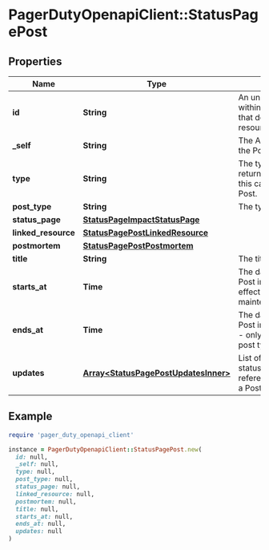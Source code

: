 # PagerDutyOpenapiClient::StatusPagePost

## Properties

| Name | Type | Description | Notes |
| ---- | ---- | ----------- | ----- |
| **id** | **String** | An unique identifier within Status Page scope that defines a single Post resource. | [optional][readonly] |
| **_self** | **String** | The API resource URL of the Post. | [optional][readonly] |
| **type** | **String** | The type of the object returned by the API - in this case, a Status Page Post. | [optional][readonly][default to &#39;status_page_post&#39;] |
| **post_type** | **String** | The type of the Post. | [optional] |
| **status_page** | [**StatusPageImpactStatusPage**](StatusPageImpactStatusPage.md) |  | [optional] |
| **linked_resource** | [**StatusPagePostLinkedResource**](StatusPagePostLinkedResource.md) |  | [optional] |
| **postmortem** | [**StatusPagePostPostmortem**](StatusPagePostPostmortem.md) |  | [optional] |
| **title** | **String** | The title given to a Post. | [optional] |
| **starts_at** | **Time** | The date and time the Post intent becomes effective - only for maintenance post type. | [optional] |
| **ends_at** | **Time** | The date and time the Post intent is concluded - only for maintenance post type. | [optional] |
| **updates** | [**Array&lt;StatusPagePostUpdatesInner&gt;**](StatusPagePostUpdatesInner.md) | List of status_page_post_update references associated to a Post. | [optional] |

## Example

```ruby
require 'pager_duty_openapi_client'

instance = PagerDutyOpenapiClient::StatusPagePost.new(
  id: null,
  _self: null,
  type: null,
  post_type: null,
  status_page: null,
  linked_resource: null,
  postmortem: null,
  title: null,
  starts_at: null,
  ends_at: null,
  updates: null
)
```

